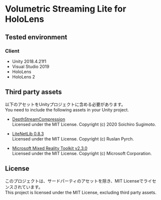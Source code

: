 # Volumetric Streaming Lite for HoloLens

## Tested environment
### Client
- Unity 2018.4.21f1
- Visual Studio 2019
- HoloLens
- HoloLens 2

## Third party assets
以下のアセットをUnityプロジェクトに含める必要があります。  
You need to include the following assets in your Unity project.

- [DepthStreamCompression](https://github.com/sotanmochi/DepthStreamCompression)  
  Licensed under the MIT License. Copyright (c) 2020 Soichiro Sugimoto.

- [LiteNetLib 0.8.3](https://github.com/RevenantX/LiteNetLib/releases/tag/v0.8.3)  
  Licensed under the MIT License. Copyright (c) Ruslan Pyrch.

- [Microsoft Mixed Reality Toolkit v2.3.0](https://github.com/microsoft/MixedRealityToolkit-Unity/releases/tag/v2.3.0)  
  Licensed under the MIT License. Copyright (c) Microsoft Corporation.

## License
このプロジェクトは、サードパーティのアセットを除き、MIT Licenseでライセンスされています。  
This project is licensed under the MIT License, excluding third party assets.
